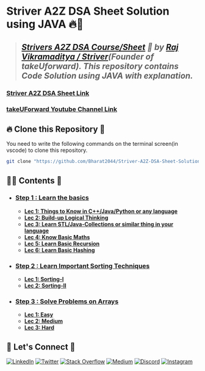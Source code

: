 # **Striver A2Z DSA Sheet Solution using JAVA** 🔥🎯

> ## _[Strivers A2Z DSA Course/Sheet](https://takeuforward.org/strivers-a2z-dsa-course/strivers-a2z-dsa-course-sheet-2/) 🚀 by [Raj Vikramaditya / Striver](https://www.linkedin.com/in/rajstriver/)(Founder of takeUforward). This repository contains Code Solution using JAVA with explanation._

### [Striver A2Z DSA Sheet Link](https://takeuforward.org/strivers-a2z-dsa-course/strivers-a2z-dsa-course-sheet-2/)
### [takeUForward Youtube Channel Link](https://www.youtube.com/@takeUforward)


## 🔥 **Clone this Repository** 💫

You need to write the following commands on the terminal screen(in vscode) to clone this repository.

```bash
git clone "https://github.com/Bharat2044/Striver-A2Z-DSA-Sheet-Solution-using-JAVA.git"
```


## 👨‍💻 **Contents** 👀
- ### [Step 1 : Learn the basics](./Step%201%20:%20Learn%20the%20basics/)
    - [**Lec 1: Things to Know in C++/Java/Python or any language**](./Step%201%20:%20Learn%20the%20basics/Lec%201:%20Things%20to%20Know%20in%20Java/)
    - [**Lec 2: Build-up Logical Thinking**](./Step%201%20:%20Learn%20the%20basics/Lec%202:%20Build-up%20Logical%20Thinking/)
    - [**Lec 3: Learn STL/Java-Collections or similar thing in your language**](./Step%201%20:%20Learn%20the%20basics/Lec%203:%20Learn%20STL,%20Java-Collections%20or%20similar%20thing%20in%20your%20language/)
    - [**Lec 4: Know Basic Maths**](./Step%201%20:%20Learn%20the%20basics/Lec%204:%20Know%20Basic%20Maths/)
    - [**Lec 5: Learn Basic Recursion**](./Step%201%20:%20Learn%20the%20basics/Lec%205:%20Learn%20Basic%20Recursion/)
    - [**Lec 6: Learn Basic Hashing**](./Step%201%20:%20Learn%20the%20basics/Lec%206:%20Learn%20Basic%20Hashing/)
- ### [Step 2 : Learn Important Sorting Techniques](./Step%202%20:%20Learn%20Important%20Sorting%20Techniques/)
    - [**Lec 1: Sorting-I**](./Step%202%20:%20Learn%20Important%20Sorting%20Techniques/Lec%201:%20Sorting-I/)
    - [**Lec 2: Sorting-II**](./Step%202%20:%20Learn%20Important%20Sorting%20Techniques/)
- ### [Step 3 : Solve Problems on Arrays ](./Step%203%20:%20Solve%20Problems%20on%20Arrays%20[Easy%20->%20Medium%20->%20Hard]/)
    - [**Lec 1: Easy**](./Step%203%20:%20Solve%20Problems%20on%20Arrays%20[Easy%20->%20Medium%20->%20Hard]/Lec%201:%20Easy/)
    - [**Lec 2: Medium**](./Step%203%20:%20Solve%20Problems%20on%20Arrays%20[Easy%20->%20Medium%20->%20Hard])
    - [**Lec 3: Hard**](./Step%203%20:%20Solve%20Problems%20on%20Arrays%20[Easy%20->%20Medium%20->%20Hard])



## 🔗 **Let's Connect** 🤝

[![LinkedIn](https://img.shields.io/badge/LinkedIn-%230077B5.svg?logo=linkedin&logoColor=white)](https://www.linkedin.com/in/bharat2044/)
[![Twitter](https://img.shields.io/badge/Twitter-%231DA1F2.svg?logo=Twitter&logoColor=white)](https://twitter.com/bharat__2044)
[![Stack Overflow](https://img.shields.io/badge/-Stackoverflow-FE7A16?logo=stack-overflow&logoColor=white)](https://stackoverflow.com/users/21453213/bharat2044)
<a href='https://medium.com/@Bharat2044' target="_blank"><img alt='Medium' src='https://img.shields.io/badge/Medium-100000?style=plastic&logo=Medium&logoColor=000000&labelColor=475AC7&color=475AC7'/></a>
[![Discord](https://img.shields.io/badge/Discord-%237289DA.svg?logo=discord&logoColor=white)](https://discordapp.com/users/1202345957216231446)
[![Instagram](https://img.shields.io/badge/Instagram-%23E4405F.svg?logo=Instagram&logoColor=white)](https://www.instagram.com/bharat__2044)
